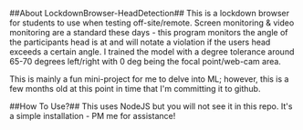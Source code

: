 ##About LockdownBrowser-HeadDetection##
This is a lockdown browser for students to use when testing off-site/remote. Screen monitoring & video monitoring are a standard these days - this program monitors the angle of the participants head is at and will notate a violation if the users head exceeds a certain angle. I trained the model with a degree tolerance around 65-70 degrees left/right with 0 deg being the focal point/web-cam area. 

This is mainly a fun mini-project for me to delve into ML; however, this is a few months old at this point in time that I'm committing it to github.

##How To Use?##
This uses NodeJS but you will not see it in this repo. It's a simple installation - PM me for assistance!
